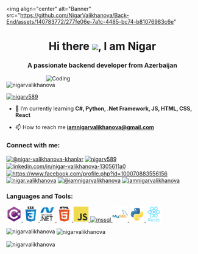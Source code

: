 <img align="center" alt="Banner" src="https://github.com/NigarValikhanova/Back-End/assets/140783772/277fe06e-7a1c-4485-bc74-b81076983c6e"

<h1 align="center">Hi there <img src="https://github.com/NigarValikhanova/NigarValikhanova/assets/140783772/e405a9fc-2560-4dc8-95fb-9604ab45c136" width = "30px">, I am Nigar</h1>

<h3 align="center">A passionate backend developer from Azerbaijan</h3>
<img align="right" alt="Coding" width="400" src="https://github.com/NigarValikhanova/Back-End/assets/140783772/c0a570d7-d3d6-46cd-8427-f0021c4174e6"


<p align="left"> <img src="https://komarev.com/ghpvc/?username=nigarvalikhanova&label=Profile%20views&color=0e75b6&style=flat" alt="nigarvalikhanova" /> </p>

<p align="left"> <a href="https://twitter.com/nigarv589" target="blank"><img src="https://img.shields.io/twitter/follow/nigarv589?logo=twitter&style=for-the-badge" alt="nigarv589" /></a> </p>

- 🌱 I’m currently learning **C#, Python, .Net Framework, JS, HTML, CSS, React**

- 📫 How to reach me **iamnigarvalikhanova@gmail.com**

<h3 align="left">Connect with me:</h3>
<p align="left">
<a href="https://codepen.io/@nigar-valikhanova-khanlar" target="blank"><img align="center" src="https://raw.githubusercontent.com/rahuldkjain/github-profile-readme-generator/master/src/images/icons/Social/codepen.svg" alt="@nigar-valikhanova-khanlar" height="30" width="40" /></a>
<a href="https://twitter.com/nigarv589" target="blank"><img align="center" src="https://raw.githubusercontent.com/rahuldkjain/github-profile-readme-generator/master/src/images/icons/Social/twitter.svg" alt="nigarv589" height="30" width="40" /></a>
<a href="https://linkedin.com/in/linkedin.com/in/nigar-valikhanova-1305611a0" target="blank"><img align="center" src="https://raw.githubusercontent.com/rahuldkjain/github-profile-readme-generator/master/src/images/icons/Social/linked-in-alt.svg" alt="linkedin.com/in/nigar-valikhanova-1305611a0" height="30" width="40" /></a>
<a href="https://fb.com/https://www.facebook.com/profile.php?id=100070883556156" target="blank"><img align="center" src="https://raw.githubusercontent.com/rahuldkjain/github-profile-readme-generator/master/src/images/icons/Social/facebook.svg" alt="https://www.facebook.com/profile.php?id=100070883556156" height="30" width="40" /></a>
<a href="https://instagram.com/nigar.valikhanova" target="blank"><img align="center" src="https://raw.githubusercontent.com/rahuldkjain/github-profile-readme-generator/master/src/images/icons/Social/instagram.svg" alt="nigar.valikhanova" height="30" width="40" /></a>
<a href="https://medium.com/@iamnigarvalikhanova" target="blank"><img align="center" src="https://raw.githubusercontent.com/rahuldkjain/github-profile-readme-generator/master/src/images/icons/Social/medium.svg" alt="@iamnigarvalikhanova" height="30" width="40" /></a>
<a href="https://www.leetcode.com/iamnigarvalikhanova" target="blank"><img align="center" src="https://raw.githubusercontent.com/rahuldkjain/github-profile-readme-generator/master/src/images/icons/Social/leet-code.svg" alt="iamnigarvalikhanova" height="30" width="40" /></a>
</p>

<h3 align="left">Languages and Tools:</h3>
<p align="left"> <a href="https://www.w3schools.com/cs/" target="_blank" rel="noreferrer"> <img src="https://raw.githubusercontent.com/devicons/devicon/master/icons/csharp/csharp-original.svg" alt="csharp" width="40" height="40"/> </a> <a href="https://www.w3schools.com/css/" target="_blank" rel="noreferrer"> <img src="https://raw.githubusercontent.com/devicons/devicon/master/icons/css3/css3-original-wordmark.svg" alt="css3" width="40" height="40"/> </a> <a href="https://dotnet.microsoft.com/" target="_blank" rel="noreferrer"> <img src="https://raw.githubusercontent.com/devicons/devicon/master/icons/dot-net/dot-net-original-wordmark.svg" alt="dotnet" width="40" height="40"/> </a> <a href="https://www.w3.org/html/" target="_blank" rel="noreferrer"> <img src="https://raw.githubusercontent.com/devicons/devicon/master/icons/html5/html5-original-wordmark.svg" alt="html5" width="40" height="40"/> </a> <a href="https://developer.mozilla.org/en-US/docs/Web/JavaScript" target="_blank" rel="noreferrer"> <img src="https://raw.githubusercontent.com/devicons/devicon/master/icons/javascript/javascript-original.svg" alt="javascript" width="40" height="40"/> </a> <a href="https://www.microsoft.com/en-us/sql-server" target="_blank" rel="noreferrer"> <img src="https://www.svgrepo.com/show/303229/microsoft-sql-server-logo.svg" alt="mssql" width="40" height="40"/> </a> <a href="https://www.mysql.com/" target="_blank" rel="noreferrer"> <img src="https://raw.githubusercontent.com/devicons/devicon/master/icons/mysql/mysql-original-wordmark.svg" alt="mysql" width="40" height="40"/> </a> <a href="https://www.python.org" target="_blank" rel="noreferrer"> <img src="https://raw.githubusercontent.com/devicons/devicon/master/icons/python/python-original.svg" alt="python" width="40" height="40"/> </a> <a href="https://reactjs.org/" target="_blank" rel="noreferrer"> <img src="https://raw.githubusercontent.com/devicons/devicon/master/icons/react/react-original-wordmark.svg" alt="react" width="40" height="40"/> </a> </p>

<p><img align="left" src="https://github-readme-stats.vercel.app/api/top-langs?username=nigarvalikhanova&show_icons=true&locale=en&layout=compact" alt="nigarvalikhanova" /></p>

<p>&nbsp;<img align="center" src="https://github-readme-stats.vercel.app/api?username=nigarvalikhanova&show_icons=true&locale=en" alt="nigarvalikhanova" /></p>

<p><img align="center" src="https://github-readme-streak-stats.herokuapp.com/?user=nigarvalikhanova&" alt="nigarvalikhanova" /></p>

<!--
**NigarValikhanova/NigarValikhanova** is a ✨ _special_ ✨ repository because its `README.md` (this file) appears on your GitHub profile.

Here are some ideas to get you started:

- 🔭 I’m currently working on ...
- 🌱 I’m currently learning ...
- 👯 I’m looking to collaborate on ...
- 🤔 I’m looking for help with ...
- 💬 Ask me about ...
- 📫 How to reach me: ...
- 😄 Pronouns: ...
- ⚡ Fun fact: ...
-->
